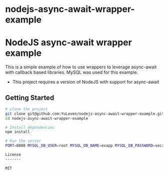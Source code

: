 # nodejs-async-await-wrapper-example
##
NodeJS async-await wrapper example
==================================

This is a simple example of how to use wrappers to leverage async-await with callback based libraries. MySQL was used for this example.

- This project requires a version of NodeJS with support for async-await

Getting Started
---------------

```sh
# clone the project
git clone git@github.com:YuLeven/nodejs-async-await-wrapper-example.git
cd nodejs-async-await-wrapper-example

# Install dependencies
npm install

# Run the server
PORT=8080 MYSQL_DB_USER=root MYSQL_DB_NAME=exapp MYSQL_DB_PASSWORD=secret MYSQL_DB_ADDRESS=localhost MYSQL_DB_POOL_SIZE=10 npm start

License
-------

MIT